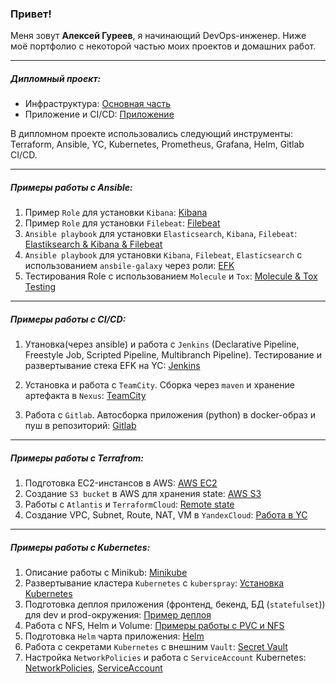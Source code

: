 
### Привет!

Меня зовут **Алексей Гуреев**, я начинающий DevOps-инженер. Ниже моё портфолио с некоторой частью моих проектов и домашних работ.

---
##### Дипломный проект:

- Инфраструктура: [Основная часть](https://github.com/AlexDies/DipIomInfrastructure) 
- Приложение и CI/CD: [Приложение](https://gitlab.com/alex1094/superapp/-/tree/main/helmDeploy/superapp)

В дипломном проекте использовались следующий инструменты: Terraform, Ansible, YC, Kubernetes, Prometheus, Grafana, Helm, Gitlab CI/CD.

---
##### Примеры работы с Ansible:
1. Пример `Role` для установки `Kibana`: [Kibana](https://github.com/AlexDies/kibana-role)
2. Пример `Role` для установки `Filebeat`: [Filebeat](https://github.com/AlexDies/filebeat-role/tree/main/playbook)
3. `Ansible playbook` для установки `Elasticsearch`, `Kibana`, `Filebeat`: [Elastiksearch & Kibana & Filebeat](https://github.com/AlexDies/AnsiblePlaybook/tree/Ansible_8_3)
4. `Ansible playbook` для установки `Kibana`, `Filebeat`, `Elasticsearch` с использованием `ansbile-galaxy` через роли: [EFK](https://github.com/AlexDies/AnsiblePlaybook/tree/Ansible_8_4)
5. Тестирования Role с использованием `Molecule` и `Tox`: [Molecule & Tox Testing](https://github.com/AlexDies/AnsiblePlaybook/tree/Ansible_8_5(TestRole))

---
##### Примеры работы с CI/CD:

1. Утановка(через ansible) и работа с `Jenkins` (Declarative Pipeline, Freestyle Job, Scripted Pipeline, Multibranch Pipeline). 
Тестирование и развертывание стека EFK на YC: [Jenkins](https://github.com/AlexDies/homework/blob/main/homework_9_4(Jenkins))

2. Установка и работа с `TeamCity`. 
Сборка через `maven` и хранение артефакта в `Nexus`: [TeamCity](https://github.com/AlexDies/homework/tree/main/homework_9_5(TeamCity))
3. Работа с `Gitlab`. 
Автосборка приложения (python) в docker-образ и пуш в репозиторий: [Gitlab](https://github.com/AlexDies/homework/tree/main/homework_9_6(GitLab))

---
##### Примеры работы с Terrafrom:

1. Подготовка EC2-инстансов в AWS: [AWS EC2](https://github.com/AlexDies/homework/tree/main/homework_7_2(terraform_ec2))
2. Создание `S3 bucket` в AWS для хранения state: [AWS S3](https://github.com/AlexDies/homework/blob/main/homework_7_3(terraform_basic(backend%2Cworkspace)))
3. Работы с `Atlantis` и `TerraformCloud`: [Remote state](https://github.com/AlexDies/homework/tree/main/homework_7_4(terraform%20cloud%2C%20remote%20state%2C%20atlasin))
4. Создание VPC, Subnet, Route, NAT, VM в `YandexCloud`: [Работа в YC](https://github.com/AlexDies/homework/tree/main/homework_15.1(YC(Network)))

---
##### Примеры работы с Kubernetes:

1. Описание работы с Minikub: [Minikube](https://github.com/AlexDies/homework/blob/main/homework_12.1(Kuber%20component))
2. Развертывание кластера `Kubernetes` с `kuberspray`: [Установка Kubernetes](https://github.com/AlexDies/homework/tree/main/homework_12.4(Kuber%20install%20p2%20(kuberspray)))
3. Подготовка деплоя приложения (фронтенд, бекенд, БД (`statefulset`)) для dev и prod-окружения: [Пример деплоя](https://github.com/AlexDies/homework/tree/main/homework_13.1(Pods%2Cdeploy%2C%20service%2C%20ed%2C%20etc.))
4. Работа с NFS, Helm и Volume: [Примеры работы с PVC и NFS](https://github.com/AlexDies/homework/tree/main/homework_13.2(Mount))
5. Подготовка `Helm` чарта приложения: [Helm](https://github.com/AlexDies/homework/tree/main/homework_13.4(Helm%2C%20Jsonnet))
6. Работа с секретами `Kubernetes` с внешним `Vault`: [Secret Vault](https://github.com/AlexDies/homework/tree/main/homework_14.2(Vault))
7. Настройка `NetworkPolicies` и работа с `ServiceAccount` Kubernetes: [NetworkPolicies](https://github.com/AlexDies/homework/tree/main/homework_14.5(NetworkPolicies)), [ServiceAccount](https://github.com/AlexDies/homework/tree/main/homework_14.4(ServiceAccount))


